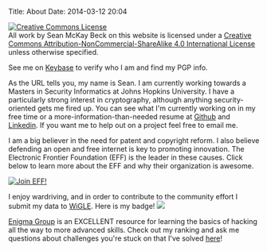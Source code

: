 Title: About
Date: 2014-03-12 20:04

<a rel="license" href="http://creativecommons.org/licenses/by-nc-sa/4.0/"><img alt="Creative Commons License" style="border-width:0" src="http://i.creativecommons.org/l/by-nc-sa/4.0/88x31.png" /></a><br />All work by <span xmlns:cc="http://creativecommons.org/ns#" property="cc:attributionName">Sean McKay Beck</span> on this website is licensed under a <a rel="license" href="http://creativecommons.org/licenses/by-nc-sa/4.0/">Creative Commons Attribution-NonCommercial-ShareAlike 4.0 International License</a> unless otherwise specified.

See me on [Keybase](https://keybase.io/thaweatherman) to verify who I am and find my PGP info. 

As the URL tells you, my name is Sean. I am currently working towards a Masters in Security Informatics at Johns Hopkins University. I have a particularly strong interest in cryptography, although anything security-oriented gets me fired up. You can see what I'm currently working on in my free time or a more-information-than-needed resume at [Github](https://github.com/ThaWeatherman) and [Linkedin](http://www.linkedin.com/in/seanmckaybeck/). If you want me to help out on a project feel free to email me.

I am a big believer in the need for patent and copyright reform. I also believe defending an open and free internet is key to promoting innovation. The Electronic Frontier Foundation (EFF) is the leader in these causes. Click below to learn more about the EFF and why their organization is awesome. 

<a href="https://www.eff.org/join"><img src="https://www.eff.org/files/eff-banner.jpg" alt="Join EFF!" border="0"></a><br />

I enjoy wardriving, and in order to contribute to the community effort I submit my data to [WiGLE](https://wigle.net). Here is my badge!
<a href="http://wigle.net"><img border="0" src="http://wigle.net/bi/dBTk9udPHGN1nf_O4kPdMw.png"></a>

[Enigma Group](http://www.enigmagroup.org) is an EXCELLENT resource for learning the basics of hacking all the way to more advanced skills. Check out my ranking and ask me questions about challenges you're stuck on that I've solved [here](http://www.enigmagroup.org/user/36930)!
